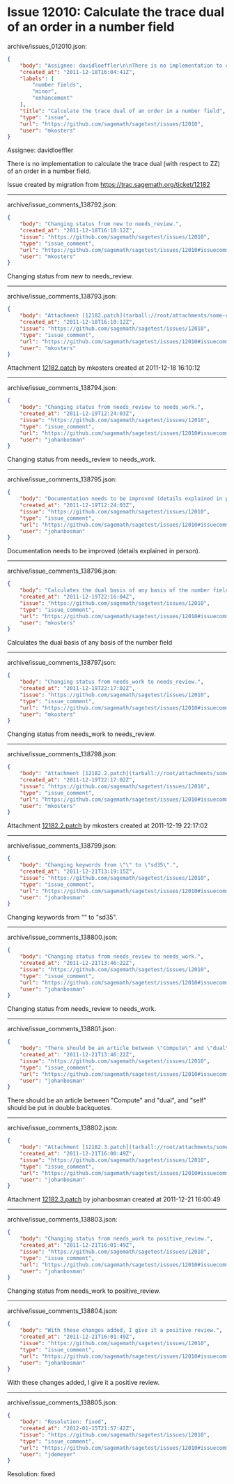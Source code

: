 # Issue 12010: Calculate the trace dual of an order in a number field

archive/issues_012010.json:
```json
{
    "body": "Assignee: davidloeffler\n\nThere is no implementation to calculate the trace dual (with respect to ZZ) of an order in a number field.\n\nIssue created by migration from https://trac.sagemath.org/ticket/12182\n\n",
    "created_at": "2011-12-18T16:04:41Z",
    "labels": [
        "number fields",
        "minor",
        "enhancement"
    ],
    "title": "Calculate the trace dual of an order in a number field",
    "type": "issue",
    "url": "https://github.com/sagemath/sagetest/issues/12010",
    "user": "mkosters"
}
```
Assignee: davidloeffler

There is no implementation to calculate the trace dual (with respect to ZZ) of an order in a number field.

Issue created by migration from https://trac.sagemath.org/ticket/12182





---

archive/issue_comments_138792.json:
```json
{
    "body": "Changing status from new to needs_review.",
    "created_at": "2011-12-18T16:10:12Z",
    "issue": "https://github.com/sagemath/sagetest/issues/12010",
    "type": "issue_comment",
    "url": "https://github.com/sagemath/sagetest/issues/12010#issuecomment-138792",
    "user": "mkosters"
}
```

Changing status from new to needs_review.



---

archive/issue_comments_138793.json:
```json
{
    "body": "Attachment [12182.patch](tarball://root/attachments/some-uuid/ticket12182/12182.patch) by mkosters created at 2011-12-18 16:10:12",
    "created_at": "2011-12-18T16:10:12Z",
    "issue": "https://github.com/sagemath/sagetest/issues/12010",
    "type": "issue_comment",
    "url": "https://github.com/sagemath/sagetest/issues/12010#issuecomment-138793",
    "user": "mkosters"
}
```

Attachment [12182.patch](tarball://root/attachments/some-uuid/ticket12182/12182.patch) by mkosters created at 2011-12-18 16:10:12



---

archive/issue_comments_138794.json:
```json
{
    "body": "Changing status from needs_review to needs_work.",
    "created_at": "2011-12-19T12:24:03Z",
    "issue": "https://github.com/sagemath/sagetest/issues/12010",
    "type": "issue_comment",
    "url": "https://github.com/sagemath/sagetest/issues/12010#issuecomment-138794",
    "user": "johanbosman"
}
```

Changing status from needs_review to needs_work.



---

archive/issue_comments_138795.json:
```json
{
    "body": "Documentation needs to be improved (details explained in person).",
    "created_at": "2011-12-19T12:24:03Z",
    "issue": "https://github.com/sagemath/sagetest/issues/12010",
    "type": "issue_comment",
    "url": "https://github.com/sagemath/sagetest/issues/12010#issuecomment-138795",
    "user": "johanbosman"
}
```

Documentation needs to be improved (details explained in person).



---

archive/issue_comments_138796.json:
```json
{
    "body": "Calculates the dual basis of any basis of the number field",
    "created_at": "2011-12-19T22:16:04Z",
    "issue": "https://github.com/sagemath/sagetest/issues/12010",
    "type": "issue_comment",
    "url": "https://github.com/sagemath/sagetest/issues/12010#issuecomment-138796",
    "user": "mkosters"
}
```

Calculates the dual basis of any basis of the number field



---

archive/issue_comments_138797.json:
```json
{
    "body": "Changing status from needs_work to needs_review.",
    "created_at": "2011-12-19T22:17:02Z",
    "issue": "https://github.com/sagemath/sagetest/issues/12010",
    "type": "issue_comment",
    "url": "https://github.com/sagemath/sagetest/issues/12010#issuecomment-138797",
    "user": "mkosters"
}
```

Changing status from needs_work to needs_review.



---

archive/issue_comments_138798.json:
```json
{
    "body": "Attachment [12182.2.patch](tarball://root/attachments/some-uuid/ticket12182/12182.2.patch) by mkosters created at 2011-12-19 22:17:02",
    "created_at": "2011-12-19T22:17:02Z",
    "issue": "https://github.com/sagemath/sagetest/issues/12010",
    "type": "issue_comment",
    "url": "https://github.com/sagemath/sagetest/issues/12010#issuecomment-138798",
    "user": "mkosters"
}
```

Attachment [12182.2.patch](tarball://root/attachments/some-uuid/ticket12182/12182.2.patch) by mkosters created at 2011-12-19 22:17:02



---

archive/issue_comments_138799.json:
```json
{
    "body": "Changing keywords from \"\" to \"sd35\".",
    "created_at": "2011-12-21T13:19:15Z",
    "issue": "https://github.com/sagemath/sagetest/issues/12010",
    "type": "issue_comment",
    "url": "https://github.com/sagemath/sagetest/issues/12010#issuecomment-138799",
    "user": "johanbosman"
}
```

Changing keywords from "" to "sd35".



---

archive/issue_comments_138800.json:
```json
{
    "body": "Changing status from needs_review to needs_work.",
    "created_at": "2011-12-21T13:46:22Z",
    "issue": "https://github.com/sagemath/sagetest/issues/12010",
    "type": "issue_comment",
    "url": "https://github.com/sagemath/sagetest/issues/12010#issuecomment-138800",
    "user": "johanbosman"
}
```

Changing status from needs_review to needs_work.



---

archive/issue_comments_138801.json:
```json
{
    "body": "There should be an article between \"Compute\" and \"dual\", and \"self\" should be put in double backquotes.",
    "created_at": "2011-12-21T13:46:22Z",
    "issue": "https://github.com/sagemath/sagetest/issues/12010",
    "type": "issue_comment",
    "url": "https://github.com/sagemath/sagetest/issues/12010#issuecomment-138801",
    "user": "johanbosman"
}
```

There should be an article between "Compute" and "dual", and "self" should be put in double backquotes.



---

archive/issue_comments_138802.json:
```json
{
    "body": "Attachment [12182.3.patch](tarball://root/attachments/some-uuid/ticket12182/12182.3.patch) by johanbosman created at 2011-12-21 16:00:49",
    "created_at": "2011-12-21T16:00:49Z",
    "issue": "https://github.com/sagemath/sagetest/issues/12010",
    "type": "issue_comment",
    "url": "https://github.com/sagemath/sagetest/issues/12010#issuecomment-138802",
    "user": "johanbosman"
}
```

Attachment [12182.3.patch](tarball://root/attachments/some-uuid/ticket12182/12182.3.patch) by johanbosman created at 2011-12-21 16:00:49



---

archive/issue_comments_138803.json:
```json
{
    "body": "Changing status from needs_work to positive_review.",
    "created_at": "2011-12-21T16:01:49Z",
    "issue": "https://github.com/sagemath/sagetest/issues/12010",
    "type": "issue_comment",
    "url": "https://github.com/sagemath/sagetest/issues/12010#issuecomment-138803",
    "user": "johanbosman"
}
```

Changing status from needs_work to positive_review.



---

archive/issue_comments_138804.json:
```json
{
    "body": "With these changes added, I give it a positive review.",
    "created_at": "2011-12-21T16:01:49Z",
    "issue": "https://github.com/sagemath/sagetest/issues/12010",
    "type": "issue_comment",
    "url": "https://github.com/sagemath/sagetest/issues/12010#issuecomment-138804",
    "user": "johanbosman"
}
```

With these changes added, I give it a positive review.



---

archive/issue_comments_138805.json:
```json
{
    "body": "Resolution: fixed",
    "created_at": "2012-01-15T21:57:42Z",
    "issue": "https://github.com/sagemath/sagetest/issues/12010",
    "type": "issue_comment",
    "url": "https://github.com/sagemath/sagetest/issues/12010#issuecomment-138805",
    "user": "jdemeyer"
}
```

Resolution: fixed
